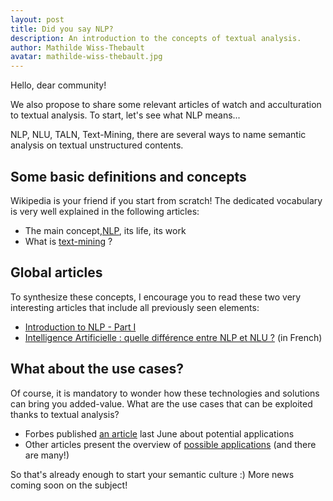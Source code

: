 ```yaml
---
layout: post
title: Did you say NLP?
description: An introduction to the concepts of textual analysis.
author: Mathilde Wiss-Thebault
avatar: mathilde-wiss-thebault.jpg
---
```


Hello, dear community!

We also propose to share some relevant articles of watch and acculturation to textual analysis.
To start, let's see what NLP means...

NLP, NLU, TALN, Text-Mining, there are several ways to name semantic analysis on textual unstructured contents.

## Some basic definitions and concepts
Wikipedia is your friend if you start from scratch!
The dedicated vocabulary is very well explained in the following articles:

* The main concept,[NLP](https://en.wikipedia.org/wiki/Natural_language_processing), its life, its work
* What is [text-mining](https://en.wikipedia.org/wiki/Text_mining) ?

## Global articles
To synthesize these concepts, I encourage you to read these two very interesting articles that include all previously seen elements:
* [Introduction to NLP - Part I](https://www.ekino.com/articles/introduction-to-nlp-part-i)
* [Intelligence Artificielle : quelle différence entre NLP et NLU ?](https://www.lemagit.fr/conseil/Intelligence-Artificielle-quelle-difference-entre-NLP-et-NLU) (in French)

## What about the use cases?
Of course, it is mandatory to wonder how these technologies and solutions can bring you added-value. What are the use cases that can be exploited thanks to textual analysis?

* Forbes published [an article](https://www.forbes.com/sites/bernardmarr/2019/06/03/5-amazing-examples-of-natural-language-processing-nlp-in-practice/#1d361fa21b30) last June about potential applications
* Other articles present the overview of [possible applications](https://www.promptcloud.com/blog/9-best-examples-of-text-mining-analysis/)  (and there are many!)

So that's already enough to start your semantic culture :)
More news coming soon on the subject!
